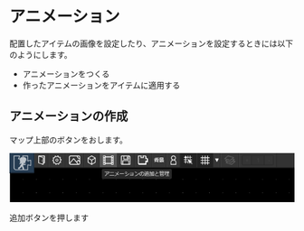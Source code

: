 # アニメーション

配置したアイテムの画像を設定したり、アニメーションを設定するときには以下のようにします。

- アニメーションをつくる
- 作ったアニメーションをアイテムに適用する

## アニメーションの作成
マップ上部のボタンをおします。

![アニメーションの追加](./images/show-animation-window-navbar.png)

追加ボタンを押します



